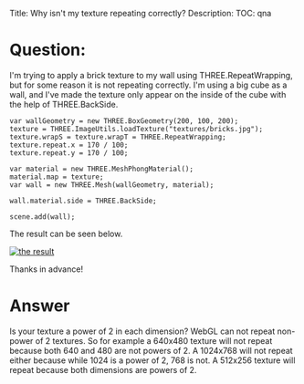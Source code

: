 Title: Why isn't my texture repeating correctly?
Description:
TOC: qna

# Question:

I'm trying to apply a brick texture to my wall using THREE.RepeatWrapping, but for some reason it is not repeating correctly. I'm using a big cube as a wall, and I've made the texture only appear on the inside of the cube with the help of THREE.BackSide.

    var wallGeometry = new THREE.BoxGeometry(200, 100, 200);
    texture = THREE.ImageUtils.loadTexture("textures/bricks.jpg");
    texture.wrapS = texture.wrapT = THREE.RepeatWrapping;
    texture.repeat.x = 170 / 100;
    texture.repeat.y = 170 / 100;

    var material = new THREE.MeshPhongMaterial();
    material.map = texture;
    var wall = new THREE.Mesh(wallGeometry, material);

    wall.material.side = THREE.BackSide;

    scene.add(wall);

The result can be seen below.

[![the result][1]][1]


  [1]: http://i.stack.imgur.com/fCy7c.jpg

Thanks in advance!

# Answer

Is your texture a power of 2 in each dimension? WebGL can not repeat non-power of 2 textures. So for example a 640x480 texture will not repeat because both 640 and 480 are not powers of 2. A 1024x768 will not repeat either because while 1024 is a power of 2, 768 is not. A 512x256 texture will repeat because both dimensions are powers of 2.
